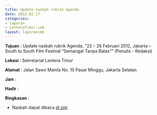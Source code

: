 ```yaml
---
title: Update naskah rubrik Agenda
date: 2012-02-17
categories:
- laporan
- LenteraTimur.com
layout: laporancmb
---
```



**Tujuan** : Update naskah rubrik Agenda, "22 – 26 Februari 2012, Jakarta – South to South Film Festival “Semangat Tanpa Batas”" (Penulis - Redaksi)

**Lokasi** : Sekretariat Lentera Timur 

**Alamat** : Jalan Sawo Manila No. 10 Pasar Minggu, Jakarta Selatan

**Jam** : 

**Hadir** :  


**Ringkasan** : 
* Naskah dapat dibaca [di sini](http://www.lenteratimur.com/22-%E2%80%93-26-februari-2012-jakarta-south-to-south-film-festival-%E2%80%9Csemangat-tanpa-batas%E2%80%9D/)
